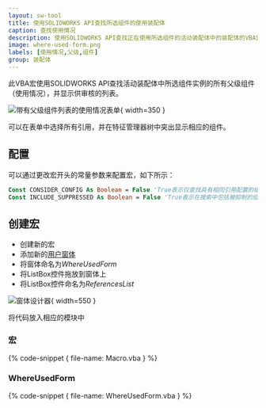 ```yaml
---
layout: sw-tool
title: 使用SOLIDWORKS API查找所选组件的使用装配体
caption: 查找使用情况
description: 使用SOLIDWORKS API查找正在使用所选组件的活动装配体中的装配体的VBA宏
image: where-used-form.png
labels: [使用情况,父级,组件]
group: 装配体
---
```

此VBA宏使用SOLIDWORKS API查找活动装配体中所选组件实例的所有父级组件（使用情况），并显示供审核的列表。

![带有父级组件列表的使用情况表单](where-used-form.png){ width=350 }

可以在表单中选择所有引用，并在特征管理器树中突出显示相应的组件。

## 配置

可以通过更改宏开头的常量参数来配置宏，如下所示：

~~~ vb
Const CONSIDER_CONFIG As Boolean = False 'True表示仅查找具有相同引用配置的组件，False表示仅按模型路径查找
Const INCLUDE_SUPPRESSED As Boolean = False 'True表示在搜索中包括被抑制的组件，False表示不包括
~~~

## 创建宏

* 创建新的宏
* 添加新的[用户窗体](/visual-basic/user-forms/)
* 将窗体命名为*WhereUsedForm*
* 将ListBox控件拖放到窗体上
* 将ListBox控件命名为*ReferencesList*

![窗体设计器](where-used-form-designer.png){ width=550 }

将代码放入相应的模块中

### 宏

{% code-snippet { file-name: Macro.vba } %}

### WhereUsedForm

{% code-snippet { file-name: WhereUsedForm.vba } %}